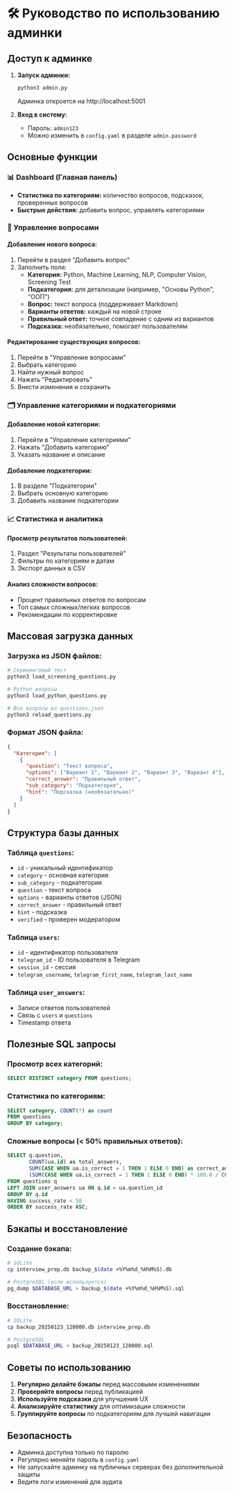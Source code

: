 # 🛠️ Руководство по использованию админки

## Доступ к админке

1. **Запуск админки:**
   ```bash
   python3 admin.py
   ```
   Админка откроется на http://localhost:5001

2. **Вход в систему:**
   - Пароль: `admin123`
   - Можно изменить в `config.yaml` в разделе `admin.password`

## Основные функции

### 📊 Dashboard (Главная панель)
- **Статистика по категориям:** количество вопросов, подсказок, проверенных вопросов
- **Быстрые действия:** добавить вопрос, управлять категориями

### 📝 Управление вопросами

#### Добавление нового вопроса:
1. Перейти в раздел "Добавить вопрос"
2. Заполнить поля:
   - **Категория:** Python, Machine Learning, NLP, Computer Vision, Screening Test
   - **Подкатегория:** для детализации (например, "Основы Python", "ООП")
   - **Вопрос:** текст вопроса (поддерживает Markdown)
   - **Варианты ответов:** каждый на новой строке
   - **Правильный ответ:** точное совпадение с одним из вариантов
   - **Подсказка:** необязательно, помогает пользователям

#### Редактирование существующих вопросов:
1. Перейти в "Управление вопросами"
2. Выбрать категорию
3. Найти нужный вопрос
4. Нажать "Редактировать"
5. Внести изменения и сохранить

### 🗂️ Управление категориями и подкатегориями

#### Добавление новой категории:
1. Перейти в "Управление категориями"
2. Нажать "Добавить категорию"
3. Указать название и описание

#### Добавление подкатегории:
1. В разделе "Подкатегории"
2. Выбрать основную категорию
3. Добавить название подкатегории

### 📈 Статистика и аналитика

#### Просмотр результатов пользователей:
1. Раздел "Результаты пользователей"
2. Фильтры по категориям и датам
3. Экспорт данных в CSV

#### Анализ сложности вопросов:
- Процент правильных ответов по вопросам
- Топ самых сложных/легких вопросов
- Рекомендации по корректировке

## Массовая загрузка данных

### Загрузка из JSON файлов:
```bash
# Скрининговый тест
python3 load_screening_questions.py

# Python вопросы
python3 load_python_questions.py

# Все вопросы из questions.json
python3 reload_questions.py
```

### Формат JSON файла:
```json
{
  "Категория": [
    {
      "question": "Текст вопроса",
      "options": ["Вариант 1", "Вариант 2", "Вариант 3", "Вариант 4"],
      "correct_answer": "Правильный ответ",
      "sub_category": "Подкатегория",
      "hint": "Подсказка (необязательно)"
    }
  ]
}
```

## Структура базы данных

### Таблица `questions`:
- `id` - уникальный идентификатор
- `category` - основная категория
- `sub_category` - подкатегория
- `question` - текст вопроса
- `options` - варианты ответов (JSON)
- `correct_answer` - правильный ответ
- `hint` - подсказка
- `verified` - проверен модератором

### Таблица `users`:
- `id` - идентификатор пользователя
- `telegram_id` - ID пользователя в Telegram
- `session_id` - сессия
- `telegram_username`, `telegram_first_name`, `telegram_last_name`

### Таблица `user_answers`:
- Записи ответов пользователей
- Связь с `users` и `questions`
- Timestamp ответа

## Полезные SQL запросы

### Просмотр всех категорий:
```sql
SELECT DISTINCT category FROM questions;
```

### Статистика по категориям:
```sql
SELECT category, COUNT(*) as count 
FROM questions 
GROUP BY category;
```

### Сложные вопросы (< 50% правильных ответов):
```sql
SELECT q.question, 
       COUNT(ua.id) as total_answers,
       SUM(CASE WHEN ua.is_correct = 1 THEN 1 ELSE 0 END) as correct_answers,
       (SUM(CASE WHEN ua.is_correct = 1 THEN 1 ELSE 0 END) * 100.0 / COUNT(ua.id)) as success_rate
FROM questions q
LEFT JOIN user_answers ua ON q.id = ua.question_id
GROUP BY q.id
HAVING success_rate < 50
ORDER BY success_rate ASC;
```

## Бэкапы и восстановление

### Создание бэкапа:
```bash
# SQLite
cp interview_prep.db backup_$(date +%Y%m%d_%H%M%S).db

# PostgreSQL (если используется)
pg_dump $DATABASE_URL > backup_$(date +%Y%m%d_%H%M%S).sql
```

### Восстановление:
```bash
# SQLite
cp backup_20250123_120000.db interview_prep.db

# PostgreSQL
psql $DATABASE_URL < backup_20250123_120000.sql
```

## Советы по использованию

1. **Регулярно делайте бэкапы** перед массовыми изменениями
2. **Проверяйте вопросы** перед публикацией
3. **Используйте подсказки** для улучшения UX
4. **Анализируйте статистику** для оптимизации сложности
5. **Группируйте вопросы** по подкатегориям для лучшей навигации

## Безопасность

- Админка доступна только по паролю
- Регулярно меняйте пароль в `config.yaml`
- Не запускайте админку на публичных серверах без дополнительной защиты
- Ведите логи изменений для аудита